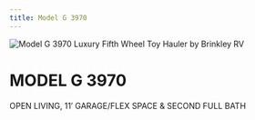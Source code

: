 ```yaml
---
title: Model G 3970
---
```


![Model G 3970 Luxury Fifth Wheel Toy Hauler by Brinkley RV](https://www.brinkleyrv.com/wp-content/uploads/RVs/Toy_Hauler/Model_G/25/Floorplans/Brinkley-Model-G-3970-2-Bathroom-Toy-Hauler-Floorplans.webp)

# MODEL G 3970

OPEN LIVING, 11′ GARAGE/FLEX SPACE & SECOND FULL BATH